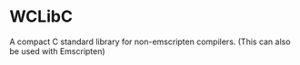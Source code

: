 # WCLibC

A compact C standard library for non-emscripten compilers. (This can also be used with Emscripten)
